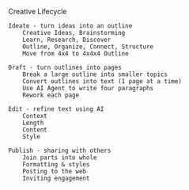 Creative Lifecycle

    Ideate - turn ideas into an outline
        Creative Ideas, Brainstorming
        Learn, Research, Discover
        Outline, Organize, Connect, Structure
        Move from 4x4 to 4x4x4 Outline

    Draft - turn outlines into pages
        Break a large outline into smaller topics
        Convert outlines into text (1 page at a time)
        Use AI Agent to write four paragraphs
        Rework each page

    Edit - refine text using AI
        Context
        Length
        Content
        Style

    Publish - sharing with others
        Join parts into whole
        Formatting & styles
        Posting to the web
        Inviting engagement

